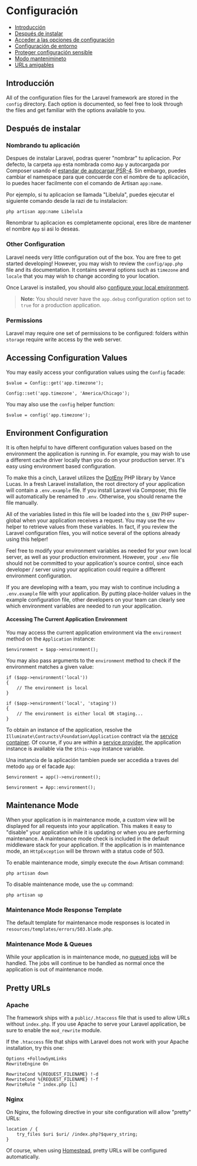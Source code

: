 # Configuración

- [Introducción](#introduction)
- [Después de instalar](#after-installation)
- [Acceder a las opciones de configuración](#accessing-configuration-values)
- [Configuración de entorno](#environment-configuration)
- [Proteger configuración sensible](#protecting-sensitive-configuration)
- [Modo mantenimineto](#maintenance-mode)
- [URLs amigables](#pretty-urls)

<a name="introduction"></a>
## Introducción

All of the configuration files for the Laravel framework are stored in the `config` directory. Each option is documented, so feel free to look through the files and get familiar with the options available to you.

<a name="configuration"></a>
## Después de instalar

### Nombrando tu aplicación

Despues de instalar Laravel, podras querer "nombrar" tu aplicacion. Por defecto, la carpeta `app` esta nombrada como `App` y autocargada por Composer usando el [estandar de autocargar PSR-4](http://www.php-fig.org/psr/psr-4/). Sin embargo, puedes cambiar el namespace para que concuerde con el nombre de tu aplicación, lo puedes hacer facilmente con el comando de Artisan `app:name`.

Por ejemplo, si tu aplicacion se llamada "Libelula", puedes ejecutar el siguiente comando desde la razi de tu instalacion:

	php artisan app:name Libelula

Renombrar tu aplicacion es completamente opcional, eres libre de mantener el nombre `App` si asi lo deseas.

### Other Configuration

Laravel needs very little configuration out of the box. You are free to get started developing! However, you may wish to review the `config/app.php` file and its documentation. It contains several options such as `timezone` and `locale` that you may wish to change according to your location.

Once Laravel is installed, you should also [configure your local environment](/5.0/configuration#environment-configuration).

> **Note:** You should never have the `app.debug` configuration option set to `true` for a production application.

<a name="permissions"></a>
### Permissions

Laravel may require one set of permissions to be configured: folders within `storage` require write access by the web server.

<a name="accessing-configuration-values"></a>
## Accessing Configuration Values

You may easily access your configuration values using the `Config` facade:

	$value = Config::get('app.timezone');

	Config::set('app.timezone', 'America/Chicago');

You may also use the `config` helper function:

	$value = config('app.timezone');

<a name="environment-configuration"></a>
## Environment Configuration

It is often helpful to have different configuration values based on the environment the application is running in. For example, you may wish to use a different cache driver locally than you do on your production server. It's easy using environment based configuration.

To make this a cinch, Laravel utilizes the [DotEnv](https://github.com/vlucas/phpdotenv) PHP library by Vance Lucas. In a fresh Laravel installation, the root directory of your application will contain a `.env.example` file. If you install Laravel via Composer, this file will automatically be renamed to `.env`. Otherwise, you should rename the file manually.

All of the variables listed in this file will be loaded into the `$_ENV` PHP super-global when your application receives a request. You may use the `env` helper to retrieve values from these variables. In fact, if you review the Laravel configuration files, you will notice several of the options already using this helper!

Feel free to modify your environment variables as needed for your own local server, as well as your production environment. However, your `.env` file should not be committed to your application's source control, since each developer / server using your application could require a different environment configuration.

If you are developing with a team, you may wish to continue including a `.env.example` file with your application. By putting place-holder values in the example configuration file, other developers on your team can clearly see which environment variables are needed to run your application.

#### Accessing The Current Application Environment

You may access the current application environment via the `environment` method on the `Application` instance:

	$environment = $app->environment();

You may also pass arguments to the `environment` method to check if the environment matches a given value:

	if ($app->environment('local'))
	{
		// The environment is local
	}

	if ($app->environment('local', 'staging'))
	{
		// The environment is either local OR staging...
	}

To obtain an instance of the application, resolve the `Illuminate\Contracts\Foundation\Application` contract via the [service container](/5.0/container). Of course, if you are within a [service provider](/5.0/providers), the application instance is available via the `$this->app` instance variable.

Una instancia de la aplicación tambien puede ser accedida a traves del metodo `app` or el facade `App`:

	$environment = app()->environment();

	$environment = App::environment();

<a name="maintenance-mode"></a>
## Maintenance Mode

When your application is in maintenance mode, a custom view will be displayed for all requests into your application. This makes it easy to "disable" your application while it is updating or when you are performing maintenance. A maintenance mode check is included in the default middleware stack for your application. If the application is in maintenance mode, an `HttpException` will be thrown with a status code of 503.

To enable maintenance mode, simply execute the `down` Artisan command:

	php artisan down

To disable maintenance mode, use the `up` command:

	php artisan up

### Maintenance Mode Response Template

The default template for maintenance mode responses is located in `resources/templates/errors/503.blade.php`.

### Maintenance Mode & Queues

While your application is in maintenance mode, no [queued jobs](/5.0/queues) will be handled. The jobs will continue to be handled as normal once the application is out of maintenance mode.

<a name="pretty-urls"></a>
## Pretty URLs

### Apache

The framework ships with a `public/.htaccess` file that is used to allow URLs without `index.php`. If you use Apache to serve your Laravel application, be sure to enable the `mod_rewrite` module.

If the `.htaccess` file that ships with Laravel does not work with your Apache installation, try this one:

	Options +FollowSymLinks
	RewriteEngine On

	RewriteCond %{REQUEST_FILENAME} !-d
	RewriteCond %{REQUEST_FILENAME} !-f
	RewriteRule ^ index.php [L]

### Nginx

On Nginx, the following directive in your site configuration will allow "pretty" URLs:

    location / {
        try_files $uri $uri/ /index.php?$query_string;
    }

Of course, when using [Homestead](/5.0/homestead), pretty URLs will be configured automatically.
